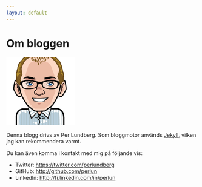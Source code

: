 ```yaml
---
layout: default
---
```


# Om bloggen

![Per Lundberg](/images/perlun.png)

Denna blogg drivs av Per Lundberg. Som bloggmotor används [Jekyll](http://jekyllrb.com), vilken jag kan rekommendera varmt.

Du kan även komma i kontakt med mig på följande vis:

* Twitter: https://twitter.com/perlundberg
* GitHub: http://github.com/perlun
* LinkedIn: http://fi.linkedin.com/in/perlun
